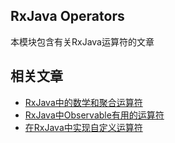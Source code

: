## RxJava Operators

本模块包含有关RxJava运算符的文章
 
## 相关文章

+ [RxJava中的数学和聚合运算符](docs/RxJava中的数学和聚合运算符.md)
+ [RxJava中Observable有用的运算符](docs/RxJava中Observable有用的运算符.md)
+ [在RxJava中实现自定义运算符](docs/在RxJava中实现自定义操作符.md)